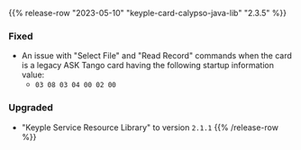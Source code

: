 {{% release-row "2023-05-10" "keyple-card-calypso-java-lib" "2.3.5" %}} 
### Fixed
- An issue with "Select File" and "Read Record" commands when the card is a legacy ASK Tango card having the following startup information value:
  - `03 08 03 04 00 02 00`
### Upgraded
- "Keyple Service Resource Library" to version `2.1.1`
{{% /release-row %}}
